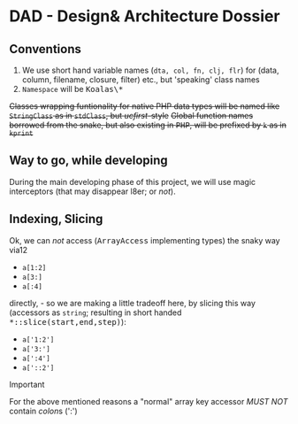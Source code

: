 # DAD - Design& Architecture Dossier

## Conventions

1. We use short hand variable names (```dta, col, fn, clj, flr```) for (data, column, filename, closure, filter) etc., but 'speaking' class names 
2. ```Namespace``` will be <kbd>Koalas\\*</kbd>

<s>Classes wrapping funtionality for native PHP data types will be named like <code>StringClass</code> as in <code>stdClass</code>, but <i>ucfirst</i>-style</s>
<s>Global function names borrowed from the snake, but also existing in <kbd>PHP</kbd>, will be prefixed by <code>k</code> as in <code>kprint</code></s>

## Way to go, while developing 

During the main developing phase of this project, we will use magic interceptors (that may disappear l8er; or *not*).


## Indexing, Slicing

Ok, we can *not* access (<kbd>ArrayAccess</kbd> implementing types) the snaky way via12 
 - <code>a[1:2]</code>
 - <code>a[3:]</code>
 - <code>a[:4]</code>

 directly, - so we are making a little tradeoff here, by slicing this way (accessors as `string`; resulting in short handed <kbd>*::slice(start,end,step)</kbd>):

 - <code>a['1:2']</code>
 - <code>a['3:']</code>
 - <code>a[':4']</code>
 - <code>a['::2']</code>
 > [!IMPORTANT]  
 > For the above mentioned reasons a "normal" array key accessor *MUST NOT* contain <var>colon</var>s (':')